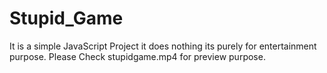 # Stupid_Game

It is a simple JavaScript Project it does nothing its purely for entertainment purpose.
Please Check stupidgame.mp4 for preview purpose.
